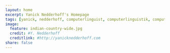 ```yaml
---
layout: home
excerpt: Yanick Nedderhoff's Homepage
tags: [yanick, nedderhoff, computerlinguist, computerlinguistik, computational linguist, computational linguistics, natural language processing, maschinelle sprachverarbeitung, universität stuttgart]
image:
  feature: indian-country-wide.jpg
  credit: #Y. Nedderhoff
  creditlink: #http://yanicknedderhoff.com
share: false
---
```

